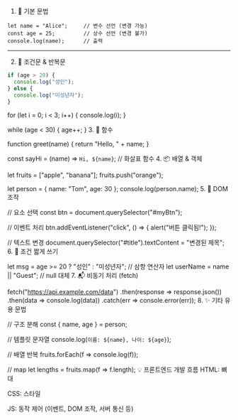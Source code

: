 1. 🚀 기본 문법
```javasript
let name = "Alice";     // 변수 선언 (변경 가능)
const age = 25;         // 상수 선언 (변경 불가)
console.log(name);      // 출력
```
---
2. 🔁 조건문 & 반복문
```javascript
if (age > 20) {
  console.log("성인");
} else {
  console.log("미성년자");
}
```
for (let i = 0; i < 3; i++) {
  console.log(i);
}

while (age < 30) {
  age++;
}
3. 🧠 함수

function greet(name) {
  return "Hello, " + name;
}

const sayHi = (name) => `Hi, ${name}`;  // 화살표 함수
4. 📦 배열 & 객체

let fruits = ["apple", "banana"];
fruits.push("orange");

let person = {
  name: "Tom",
  age: 30
};
console.log(person.name);
5. 📄 DOM 조작

// 요소 선택
const btn = document.querySelector("#myBtn");

// 이벤트 처리
btn.addEventListener("click", () => {
  alert("버튼 클릭됨!");
});

// 텍스트 변경
document.querySelector("#title").textContent = "변경된 제목";
6. 🧪 조건 짧게 쓰기

let msg = age >= 20 ? "성인" : "미성년자";  // 삼항 연산자
let userName = name || "Guest";            // null 대체
7. 📬 비동기 처리 (fetch)

fetch("https://api.example.com/data")
  .then(response => response.json())
  .then(data => console.log(data))
  .catch(err => console.error(err));
8. ✨ 기타 유용 문법

// 구조 분해
const { name, age } = person;

// 템플릿 문자열
console.log(`이름: ${name}, 나이: ${age}`);

// 배열 반복
fruits.forEach(f => console.log(f));

// map
let lengths = fruits.map(f => f.length);
💡 프론트엔드 개발 흐름
HTML: 뼈대

CSS: 스타일

JS: 동작 제어 (이벤트, DOM 조작, 서버 통신 등)

